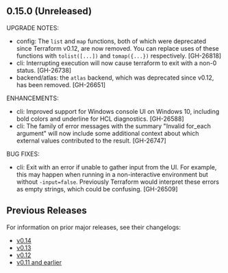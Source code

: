 ## 0.15.0 (Unreleased)

UPGRADE NOTES:

* config: The `list` and `map` functions, both of which were deprecated since Terraform v0.12, are now removed. You can replace uses of these functions with `tolist([...])` and `tomap({...})` respectively. [GH-26818]
* cli: Interrupting execution will now cause terraform to exit with a non-0 status. [GH-26738]
* backend/atlas: the `atlas` backend, which was deprecated since v0.12, has been removed. [GH-26651]

ENHANCEMENTS:

* cli: Improved support for Windows console UI on Windows 10, including bold colors and underline for HCL diagnostics. [GH-26588]
* cli: The family of error messages with the summary "Invalid for_each argument" will now include some additional context about which external values contributed to the result. [GH-26747]

BUG FIXES:

* cli: Exit with an error if unable to gather input from the UI. For example, this may happen when running in a non-interactive environment but without `-input=false`. Previously Terraform would interpret these errors as empty strings, which could be confusing. [GH-26509]

## Previous Releases

For information on prior major releases, see their changelogs:

* [v0.14](https://github.com/hashicorp/terraform/blob/v0.14/CHANGELOG.md)
* [v0.13](https://github.com/hashicorp/terraform/blob/v0.13/CHANGELOG.md)
* [v0.12](https://github.com/hashicorp/terraform/blob/v0.12/CHANGELOG.md)
* [v0.11 and earlier](https://github.com/hashicorp/terraform/blob/v0.11/CHANGELOG.md)
